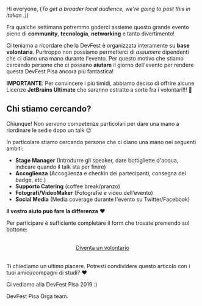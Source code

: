 Hi everyone,
(_To get a broader local audience, we're going to post this in italian :)_)

Fra qualche settimana potremmo goderci assieme questo grande evento 
pieno di **community**, **tecnologia**, **networking** e tanto divertimento!

Ci teniamo a ricordare che la DevFest è organizzata interamente su **base volontaria**. Purtroppo non possiamo permetterci di *assumere* dipendenti che ci diano una mano durante l'evento. Per questo motivo che stiamo cercando persone che ci possano **aiutare** il giorno dell'evento per rendere questa DevFest Pisa ancora più fantastica!

**IMPORTANTE**: Per convincere i più timidi, abbiamo deciso di offrire alcune Licenze **JetBrains Ultimate** che saranno estratte a sorte fra i volontari!!! 🎉

## Chi stiamo cercando?

Chiunque! Non servono competenze particolari per dare una mano a riordinare le sedie dopo un talk 😉

In particolare stiamo cercando persone che ci diano una mano nei seguenti ambiti:
* **Stage Manager** (Introdurre gli speaker, dare bottigliette d'acqua, indicare quando il talk sta per finire)
* **Accoglienza** (Accoglienza e checkin dei partecipanti, consegna dei badge, etc.)
* **Supporto Catering** (coffee break/pranzo)
* **Fotografi/VideoMaker** (Fotografie e video dell'evento)
* **Social Media** (Media coverage durante l'evento su Twitter/Facebook)

**Il vostro aiuto può fare la differenza** ❤️

Per participare è sufficiente completare il form che trovate premendo sul bottone:

<br/>
<div style="text-align: center;">
<a href="http://bit.ly/dfpi19-volunteer" target="_blank" class="style-scope header-content">
  <paper-button primary animated role="button" tabindex="0">Diventa un volontario</paper-button>
</a>
</div>
<br/>

Ti chiediamo un ultimo piacere. Potresti condividere questo articolo con i tuoi amici/compagni di studi? ❤️

Ci vediamo alla DevFest Pisa 2019 :)

DevFest Pisa Orga team.